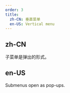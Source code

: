 ```yaml
---
order: 3
title:
  zh-CN: 垂直菜单
  en-US: Vertical menu
---
```


## zh-CN

子菜单是弹出的形式。

## en-US

Submenus open as pop-ups.
